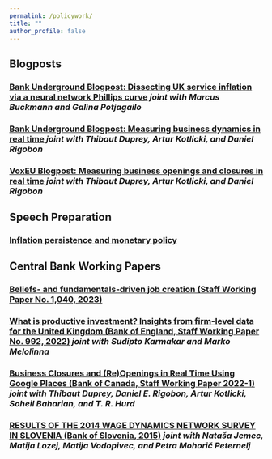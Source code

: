 ```yaml
---
permalink: /policywork/
title: ""
author_profile: false
---
```


## Blogposts

### [Bank Underground Blogpost: Dissecting UK service inflation via a neural network Phillips curve](https://bankunderground.co.uk/2023/07/10/dissecting-uk-service-inflation-via-a-neural-network-phillips-curve/) *joint with Marcus Buckmann and Galina Potjagailo*

### [Bank Underground Blogpost: Measuring business dynamics in real time](https://bankunderground.co.uk/2022/06/29/measuring-business-dynamics-in-real-rime/#more-10060) *joint with Thibaut Duprey, Artur Kotlicki, and Daniel Rigobon*

### [VoxEU Blogpost: Measuring business openings and closures in real time](https://cepr.org/voxeu/columns/measuring-business-openings-and-closures-real-time) *joint with Thibaut Duprey, Artur Kotlicki, and Daniel Rigobon*

## Speech Preparation

### [Inflation persistence and monetary policy](https://www.bankofengland.co.uk/-/media/boe/files/speech/2023/april/inflation-persistence-and-monetary-policy-huw-pill-slides.pdf)

## Central Bank Working Papers 

### [Beliefs- and fundamentals-driven job creation (Staff Working Paper No. 1,040, 2023)](https://www.bankofengland.co.uk/working-paper/2023/beliefs-and-fundamentals-driven-job-creation)
  
### [What is productive investment? Insights from firm-level data for the United Kingdom (Bank of England, Staff Working Paper No. 992, 2022)](https://www.bankofengland.co.uk/working-paper/2022/what-is-productive-investment-insights-from-firm-level-data-for-the-united-kingdom) *joint with  Sudipto Karmakar and Marko Melolinna*
  
### [ Business Closures and (Re)Openings in Real Time Using Google Places (Bank of Canada, Staff Working Paper 2022-1)](https://www.bankofcanada.ca/2022/01/staff-working-paper-2022-1/) *joint with Thibaut Duprey, Daniel E. Rigobon, Artur Kotlicki, Soheil Baharian, and T. R. Hurd*
 
### [RESULTS OF THE 2014 WAGE DYNAMICS NETWORK SURVEY IN SLOVENIA (Bank of Slovenia, 2015)](https://bankaslovenije.blob.core.windows.net/publication-files/Results_of_the_2014_Wage_Dynamics_Network_Survey_in_Slovenia_1_2015.pdf) *joint with Nataša Jemec, Matija Lozej, Matija Vodopivec, and Petra Mohorič Peternelj*



